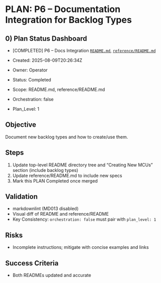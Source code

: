 # PLAN: P6 – Documentation Integration for Backlog Types

## 0) Plan Status Dashboard
- [COMPLETED] P6 – Docs Integration [`README.md`](README.md), [`reference/README.md`](reference/README.md)

- Created: 2025-08-09T20:26:34Z
- Owner: Operator
- Status: Completed
- Scope: README.md, reference/README.md
- Orchestration: false
- Plan_Level: 1

## Objective
Document new backlog types and how to create/use them.

## Steps
1. Update top-level README directory tree and “Creating New MCUs” section (include backlog types)
2. Update reference/README.md to include new specs
3. Mark this PLAN Completed once merged

## Validation
- markdownlint (MD013 disabled)
- Visual diff of README and reference/README
- Key Consistency: `orchestration: false` must pair with `plan_level: 1`

## Risks
- Incomplete instructions; mitigate with concise examples and links

## Success Criteria
- Both READMEs updated and accurate

